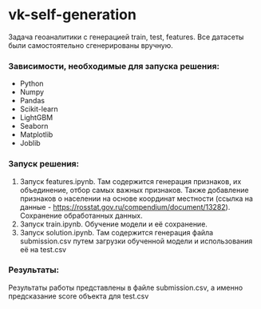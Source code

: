 # vk-self-generation
Задача геоаналитики с генерацией train, test, features. Все датасеты были самостоятельно сгенерированы вручную.
### Зависимости, необходимые для запуска решения:
- Python
- Numpy
- Pandas
- Scikit-learn
- LightGBM
- Seaborn
- Matplotlib
- Joblib
### Запуск решения:
1. Запуск features.ipynb. Там содержится генерация признаков, их объединение, отбор самых важных признаков. Также добавление признаков о населении на основе координат местности (ссылка на данные - https://rosstat.gov.ru/compendium/document/13282). Сохранение обработанных данных.
2. Запуск train.ipynb. Обучение модели и её сохранение.
3. Запуск solution.ipynb. Там содержится генерация файла submission.csv путем загрузки обученной модели и использования её на test.csv
### Результаты:
Результаты работы представлены в файле submission.csv, а именно предсказание score объекта для test.csv
